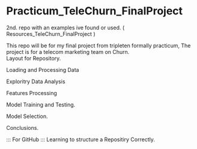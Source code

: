 # Practicum_TeleChurn_FinalProject
2nd. repo with an examples ive found or used. ( Resources_TeleChurn_FinalProject )

This repo will be for my final project from tripleten formally practicum, The project is for a telecom marketing team on Churn.  
Layout for Repository. 

Loading and Processing Data 

Exploritry Data Analysis

Features Processing

Model Training and Testing. 

Model Selection. 

Conclusions. 

::: For GitHub :::
Learning to structure a Repositiry Correctly. 
